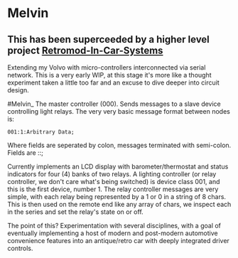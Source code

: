# Melvin

This has been superceeded by a higher level project [Retromod-In-Car-Systems](https://github.com/grobertson/Retromod-In-Car-Systems)
-----

Extending my Volvo with micro-controllers interconnected via serial network. This is a very early WIP, at this stage it's more like a thought experiment taken a little too far and an excuse to dive deeper into circuit design. 

#Melvin_
The master controller (000). Sends messages to a slave device controlling light relays.
The very very basic message format between nodes is:

    001:1:Arbitrary Data;
    
Where fields are seperated by colon, messages terminated with semi-colon. Fields are <Device Class>:<Device Number>:<Data>;

Currently implements an LCD display with barometer/thermostat and status indicators for four (4) banks of two relays. A lighting controller (or relay controller, we don't care what's being switched) is device class 001, and this is the first device, number 1. The relay controller messages are very simple, with each relay being represented by a 1 or 0 in a string of 8 chars. This is then used on the remote end like any array of chars, we inspect each in the series and set the relay's state on or off.

The point of this? Experimentation with several disciplines, with a goal of eventually implementing a host of modern and post-modern automotive convenience features into an antique/retro car with deeply integrated driver controls. 
